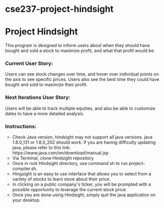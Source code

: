 # cse237-project-hindsight
<h1>Project Hindsight</h1>
<p>This program is designed to inform users about when they should have bought and sold a stock to maximize profit, and what that profit would be.</p>

<h3>Current User Story:</h3>
<p>Users can see stock changes over time, and hover over individual points on the axis to see specific prices. Users also see the best time they could have bought and sold to maximize their profit.</p>

<h3>Next Iterations User Story:</h3>
<p>Users will be able to track multiple equities, and also be able to customize dates to have a more detailed analysis.</p>

<h3>Instructions:</h3>
<ul type="circle">
  <li>Check Java version, hindsight may not support all java versions. java 1.8.0_131 or 1.8.0_202 should work. If you are having difficulty updating java, please refer to this link: https://www.java.com/en/download/manual.jsp</li>
  <li>Via Terminal, clone Hindsight repository</li>
  <li>Once in root Hindsight directory, use command sh to run project-compiler.sh.</li>
  <li>Hingsight is an easy to use interface that allows you to select from a variety of stocks to learn more about their price.</li>
  <li>In clicking on a public company's ticker, you will be prompted with a possible opportunity to leverage the current stock price.</li>
  <li>Once you are done using Hindsight, simply quit the java application on your desktop.</li>
</ul>

